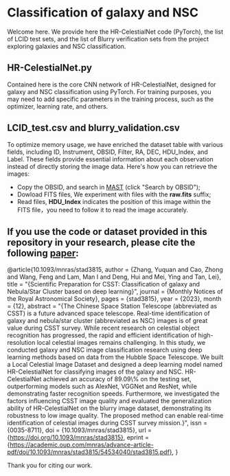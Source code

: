 # Classification of galaxy and NSC
Welcome here. We provide here the HR-CelestialNet code (PyTorch), the list of LCID test sets, and the list of Blurry verification sets from the project exploring galaxies and NSC classification.
## HR-CelestialNet.py
Contained here is the core CNN network of HR-CelestialNet, designed for galaxy and NSC classification using PyTorch. For training purposes, you may need to add specific parameters in the training process, such as the optimizer, learning rate, and others.
## LCID_test.csv and blurry_validation.csv
To optimize memory usage, we have enriched the dataset table with various fields, including ID, Instrument, OBSID, Filter, RA, DEC, HDU_Index, and Label. These fields provide essential information about each observation instead of directly storing the image data. Here's how you can retrieve the images:
- Copy the OBSID, and search in [MAST](https://mast.stsci.edu/portal/Mashup/Clients/Mast/Portal.html) (click "Search by OBSID");
- Dowload FITS files,  We experiment with files with the **raw.fits** suffix;
- Read files,  **HDU_Index** indicates the position of this image within the FITS file，you need to follow it to read the image accurately.

## If you use the code or dataset provided in this repository in your research, please cite the following [paper](https://academic.oup.com/mnras/advance-article/doi/10.1093/mnras/stad3815/7476003):

@article{10.1093/mnras/stad3815,
    author = {Zhang, Yuquan and Cao, Zhong and Wang, Feng and Lam, Man I and Deng, Hui and Mei, Ying and Tan, Lei},
    title = "{Scientific Preparation for CSST: Classification of galaxy and Nebula/Star Cluster based on deep learning}",
    journal = {Monthly Notices of the Royal Astronomical Society},
    pages = {stad3815},
    year = {2023},
    month = {12},
    abstract = "{The Chinese Space Station Telescope (abbreviated as CSST) is a future advanced space telescope. Real-time identification of galaxy and nebula/star cluster (abbreviated as NSC) images is of great value during CSST survey. While recent research on celestial object recognition has progressed, the rapid and efficient identification of high-resolution local celestial images remains challenging. In this study, we conducted galaxy and NSC image classification research using deep learning methods based on data from the Hubble Space Telescope. We built a Local Celestial Image Dataset and designed a deep learning model named HR-CelestialNet for classifying images of the galaxy and NSC. HR-CelestialNet achieved an accuracy of 89.09\\% on the testing set, outperforming models such as AlexNet, VGGNet and ResNet, while demonstrating faster recognition speeds. Furthermore, we investigated the factors influencing CSST image quality and evaluated the generalization ability of HR-CelestialNet on the blurry image dataset, demonstrating its robustness to low image quality. The proposed method can enable real-time identification of celestial images during CSST survey mission.}",
    issn = {0035-8711},
    doi = {10.1093/mnras/stad3815},
    url = {https://doi.org/10.1093/mnras/stad3815},
    eprint = {https://academic.oup.com/mnras/advance-article-pdf/doi/10.1093/mnras/stad3815/54534040/stad3815.pdf},
}

Thank you for citing our work.
